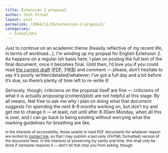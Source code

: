 ```yaml
---
title: Extension 2 proposal
author: Josh Street
layout: post
permalink: /2004/11/20/extension-2-proposal/
categories:
  - School/Uni
---
```

Just to continue on an academic theme (heavily reflective of my recent life, in terms of workload&#8230;), I&#8217;m winding up my propsal for English Extension 2. As happens on a regular-ish basis here, I plan on posting the full text of the final document, once it becomes final. Until then, I&#8217;d love you if you could read [the current draft][1] (<acronym title="Portable Document Format">PDF</acronym>, 31<acronym title="Kilo Bytes">KB</acronym>) and comment &#8212; please, don&#8217;t hesitate to say it&#8217;s poorly written/detailed/whatever; I&#8217;ve got a full day and a bit before it&#8217;s due, so there&#8217;s plenty of time left to re-write it!

Seriously, though; criticisms on the proposal itself are fine &#8212; criticisms of what it is actually *proposing* (content/plot) are not helpful at this stage. By all means, feel free to ask me why I plan on doing what that document suggests I&#8217;m spending the next 8-9 months working on, but don&#8217;t try and get me to change it &#8212; at least, not until after 8:30am Monday, when all this is over, and I can go back to being existing without worrying what the marking guidelines for breathing are like.

<small>In the interests of accessibility, those unable to read PDF documents for whatever reason are invited to <a href="/contact/">contact me</a>, so that I may publish a text-only (XHTML formatted) version of the document here. In the interests of preserving my sanity and time, this shall <em>only</em> be done if someone requires it &#8212; don&#8217;t let that stop you from asking, though.</small>

 [1]: /blog/wp-content/2004/11/ext2proposal.pdf